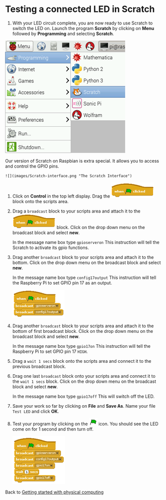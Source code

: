 # Testing a connected LED in Scratch

1.  With your LED circuit complete, you are now ready to use Scratch to switch the LED on. Launch the program **Scratch** by clicking on **Menu** followed by **Programming** and selecting **Scratch**.

 ![](images/scratch-icon.png)

 Our version of Scratch on Raspbian is extra special. It allows you to access and control the GPIO pins.

    ![](images/Scratch-interface.png "The Scratch Interface")

1.  Click on **Control** in the top left display. Drag the ![Green Flag](images/green_flag.png) block onto the scripts area.

1. Drag a `broadcast` block to your scripts area and attach it to the ![Green Flag](images/green_flag.png) block. Click on the drop down menu on the broadcast block and select **new**.

    In the message name box type `gpioserveron` This instruction will tell the Scratch to activate its gpio functions.

1. Drag another `broadcast` block to your scripts area and attach it to the bottom. Click on the drop down menu on the broadcast block and select **new**.

    In the message name box type `config17output` This instruction will tell the Raspberry Pi to set GPIO pin 17 as an output.

    ![](images/scratch_config.png)

1. Drag another `broadcast` block to your scripts area and attach it to the bottom of first broadcast block. Click on the drop down menu on the broadcast block and select **new**.

    In the message name box type `gpio17on` This instruction will tell the Raspberry Pi to set GPIO pin 17 `HIGH`.

1. Drag a `wait 1 secs` block onto the scripts area and connect it to the previous broadcast block.

1. Drag one last `broadcast` block onto your scripts area and connect it to the `wait 1 secs` block. Click on the drop down menu on the broadcast block and select **new**.

    In the message name box type `gpio17off` This will switch off the LED.

1. Save your work so far by clicking on **File** and **Save As**. Name your file `Test LED` and click **OK**.

1. Test your program by clicking on the ![Green Flag](images/green_flag_icon.png) icon. You should see the LED come on for 1 second and then turn off.

    ![](images/scratch_complete.png)

Back to [Getting started with physical computing](worksheet.md)
